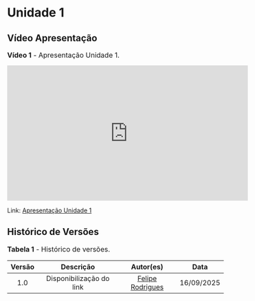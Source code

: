 # Unidade 1

## Vídeo Apresentação

<font size="3"><p style="text-align: left">**Vídeo 1** - Apresentação Unidade 1.</p></font>

<iframe width="560" height="315" src="https://www.youtube.com/embed/t7EEDELgyWc" title="YouTube video player" frameborder="0" allow="accelerometer; autoplay; clipboard-write; encrypted-media; gyroscope; picture-in-picture; web-share" referrerpolicy="strict-origin-when-cross-origin" allowfullscreen></iframe>

Link: [Apresentação Unidade 1](https://www.youtube.com/embed/t7EEDELgyWc)

## Histórico de Versões

<font size="3"><p style="text-align: left">**Tabela 1** - Histórico de versões.</p></font>

| Versão |        Descrição         |                      Autor(es)                      |    Data    |
| :----: | :----------------------: | :-------------------------------------------------: | :--------:  
|  1.0   | Disponibilização do link | [Felipe Rodrigues](https://github.com/felipeJRdev)  | 16/09/2025 | 
